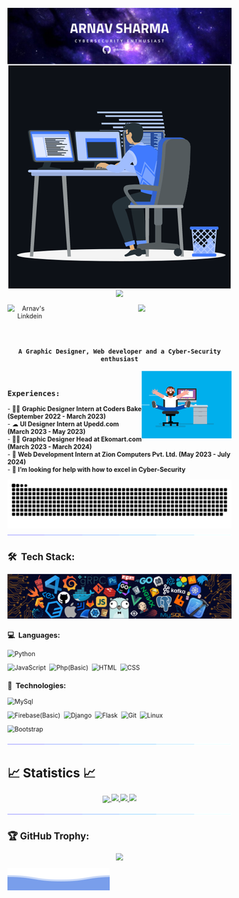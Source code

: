 <p align="center">
	<img src="/assets/Arnav Sharma.png" alt="Banner">
	<img src="/assets/animation.gif" alt="Banner">

<a href="https://holopin.io/@arnav2722">
    <img src="https://holopin.io/api/user/board?user=arnav2722" />
</a>
</p>

<p align="center">
<!-- <a href="https://x.com/vaidik79">
  <img align="left" alt="" width="100px" src="https://img.shields.io/badge/Twitter-1DA1F2?style=for-the-badge&logo=Twitter&logoColor=white" />
</a> -->
<a href="https://www.linkedin.com/in/Arnav2722/">
  <img align="left" alt="Arnav's Linkdein" width="100px" src="https://img.shields.io/badge/Linkedin-0A66C2?style=for-the-badge&logo=Linkedin&logoColor=white" />
</a>
<a href="https://github.com/arnav2722">
  <img src="https://komarev.com/ghpvc/?username=Arnav2722&label=Profile%20views&color=0e75b6&style=for-the-badge"/>
</a>
</p>
<br><br>

## <p align="center">

<h4 align="center"><samp>A Graphic Designer, Web developer and a Cyber-Security enthusiast </samp></h4></p>

<div>
<img align="right" src="/assets/coder.gif" width="40%"/>
  <br>

<h3><b><samp>Experiences:</samp></b></h3>
- 🧑🏽 <b>Graphic Designer Intern at Coders Bake (September 2022 - March 2023)</b><br>
- ☁  <b>UI Designer Intern at Upedd.com (March 2023 - May 2023)</b><br>
- 🕵🏻 <b>Graphic Designer Head at Ekomart.com (March 2023 - March 2024)</b><br>
- 💬 <b>Web Development Intern at Zion Computers Pvt. Ltd. (May 2023 - July 2024)</b><br>
- 🤔 <b>I’m looking for help with how to excel in Cyber-Security</b><br>
</div>

<p align="center">
  <img src="/assets/snake.svg">             
  <img src="/assets/line.gif">             
</p>

## 🛠 &nbsp;Tech Stack:

<p align="center">
  <img src="/assets/tools.png">             
</p>

### 💻 &nbsp;Languages:

<!-- ![C](https://img.shields.io/badge/-C-05122A?style=flat&logo=C&logoColor=00599C)&nbsp;
![C++](https://img.shields.io/badge/-C++-05122A?style=flat&logo=C%2B%2B&logoColor=00599C)&nbsp; -->

![Python](https://img.shields.io/badge/-Python-05122A?style=flat&logo=python)&nbsp;

<!-- ![Java](https://img.shields.io/badge/-Java-05122A?style=flat&logo=java&logoColor=00599C)&nbsp; -->

![JavaScript](https://img.shields.io/badge/-JavaScript-05122A?style=flat&logo=javascript)&nbsp;
![Php(Basic)](https://img.shields.io/badge/-Php-05122A?style=flat&logo=php)&nbsp;
![HTML](https://img.shields.io/badge/-Html-05122A?style=flat&logo=html)&nbsp;
![CSS](https://img.shields.io/badge/-Css-05122A?style=flat&logo=css)&nbsp;

### 🚀 &nbsp;Technologies:

<!-- ![ReactJs](https://img.shields.io/badge/-React-05122A?style=flat&logo=react)&nbsp; -->
<!-- ![Node.js(Basic)](https://img.shields.io/badge/-Node.js-05122A?style=flat&logo=node.js)&nbsp; -->

![MySql](https://img.shields.io/badge/-Mysql-05122A?style=flat&logo=mysql)&nbsp;

<!-- ![MongoDB](https://img.shields.io/badge/-MongoDB-05122A?style=flat&logo=mongodb)&nbsp; -->
<!-- ![PostgreSQL](https://img.shields.io/badge/-PostgreSQL-05122A?style=flat&logo=postgresql)&nbsp; -->

![Firebase(Basic)](https://img.shields.io/badge/-Firebase-05122A?style=flat&logo=firebase)&nbsp;
![Django](https://img.shields.io/badge/-Django-05122A?style=flat&logo=django)&nbsp;
![Flask](https://img.shields.io/badge/-Flask-05122A?style=flat&logo=flask)&nbsp;
![Git](https://img.shields.io/badge/-Git-05122A?style=flat&logo=git)&nbsp;
![Linux](https://img.shields.io/badge/-Linux-05122A?style=flat&logo=linux)&nbsp;

<!-- ![Solidity](https://img.shields.io/badge/-Solidity-05122A?style=flat&logo=solidity)&nbsp; -->
<!-- ![Hardhat](https://img.shields.io/badge/-Hardhat-05122A?style=flat&logo=hardhat)&nbsp; -->

![Bootstrap](https://img.shields.io/badge/-Bootstrap-05122A?style=flat&logo=bootstrap)&nbsp;

<!-- ![Tailwindcss](https://img.shields.io/badge/-Tailwindcss-05122A?style=flat&logo=tailwindcss)&nbsp; -->

<p  align="center">
<img src="/assets/line.gif">             
</p>

# 📈 Statistics 📈

<!-- <p align="center">
<img src="https://discord.c99.nl/widget/theme-1/715079095930716172.png"/> &nbsp;&nbsp;&nbsp;&nbsp;
<img src="https://github-readme-stats.vercel.app/api/top-langs/?username=Arnav2722&theme=algolia&layout=compact"/>
</p> -->
<!--
<p align="center">
<a href="https://leetcode.com/Arnav2722">
<img width="40%" src="https://leetcode.card.workers.dev/Arnav2722?theme=dark&font=baloo&extension=null&border=2&border_radius=8">
</a> -->
</p>

<p align="center">
  <a href="https://github.com/Arnav2722">
    <img align="center" src="https://github-profile-summary-cards.vercel.app/api/cards/profile-details?username=Arnav2722&theme=github_dark" />
    <img src="https://github-readme-stats.vercel.app/api?username=Arnav2722&show_icons=true&theme=github_dark&hide_border=true" />
    <img src="https://github-readme-streak-stats.herokuapp.com/?user=Arnav2722&theme=github-dark-blue&hide_border=true" />
    <img src="https://activity-graph.herokuapp.com/graph?username=Arnav2722&theme=react-dark" />
</a>
</p>
	
<p  align="center">
<img src="/assets/line.gif">             
</p>

<!-- TODO: Update Repos -->
<!--
## 📕 Pinned Repositories

<div align="center">
<a href="https://github.com/Arnav2722/">
  <img align="center" src="https://github-readme-stats.vercel.app/api/pin/?username=Arnav2722&repo=keylogger&show_icons=true&theme=tokyonight" />
</a> &nbsp;&nbsp;
<a href="https://github.com/Arnav2722/">
  <img align="center" src="https://github-readme-stats.vercel.app/api/pin/?username=Arnav2722&repo=CyberSecurity-Tools&show_icons=true&theme=tokyonight" />
</a><br/>
<a href="https://github.com/Arnav2722/">
  <img align="center" src="https://github-readme-stats.vercel.app/api/pin/?username=Arnav2722&repo=phishing&show_icons=true&theme=tokyonight" />
</a>&nbsp;&nbsp;
<a href="https://github.com/Arnav2722/">
  <img align="center" src="https://github-readme-stats.vercel.app/api/pin/?username=Arnav2722&repo=All-In-One-Python-Projects&show_icons=true&theme=tokyonight" />
</a><br/>
</div>

<p  align="center">
<img src="/assets/line.gif">
</p> -->

## 🏆 GitHub Trophy:

<p align="center">
<a href="https://github.com/Arnav2722/">
  <img width=800 src="https://github-profile-trophy.vercel.app/?username=Arnav2722&column=8&theme=onedark&no-frame=true&no-bg=true"/>
</a>
</p>

![Arnav Sharma](/assets/footer.svg)
